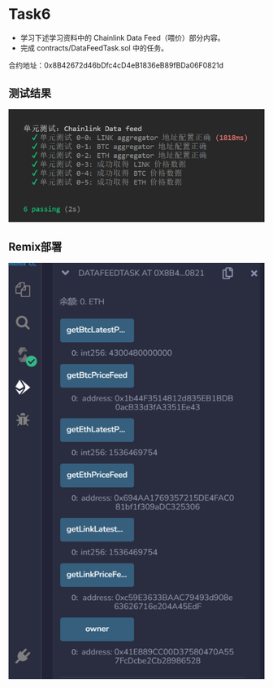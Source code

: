 # Task6

- 学习下述学习资料中的 Chainlink Data Feed（喂价）部分内容。
- 完成 contracts/DataFeedTask.sol 中的任务。

合约地址：0x8B42672d46bDfc4cD4eB1836eB89fBDa06F0821d

## 测试结果
![](./images/hardhat测试成功.png)

## Remix部署
![](./images/Remix部署成功.png)